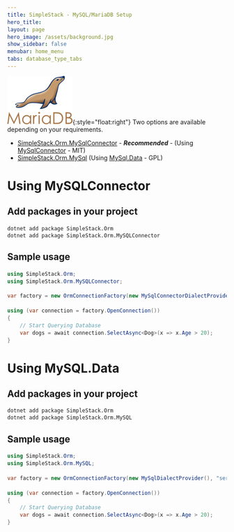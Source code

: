 ```yaml
---
title: SimpleStack - MySQL/MariaDB Setup
hero_title:
layout: page
hero_image: /assets/background.jpg
show_sidebar: false
menubar: home_menu
tabs: database_type_tabs
---
```

![mariadb](/assets/mariadb.png){:style="float:right"}
Two options are available depending on your requirements.

- [SimpleStack.Orm.MySqlConnector](https://www.nuget.org/packages/SimpleStack.Orm.MySQLConnector) - ***Recommended*** - (Using [MySqlConnector](https://mysqlconnector.net/) - MIT)
- [SimpleStack.Orm.MySql](https://www.nuget.org/packages/SimpleStack.Orm.MySQL) (Using [MySql.Data](https://www.nuget.org/packages/MySql.Data/) - GPL)

# Using MySQLConnector

## Add packages in your project
```nuget
dotnet add package SimpleStack.Orm
dotnet add package SimpleStack.Orm.MySQLConnector
```

## Sample usage

```csharp
using SimpleStack.Orm;
using SimpleStack.Orm.MySQLConnector;

var factory = new OrmConnectionFactory(new MySqlConnectorDialectProvider(), "CONNECTION_STRING");

using (var connection = factory.OpenConnection())
{
    // Start Querying Database
    var dogs = await connection.SelectAsync<Dog>(x => x.Age > 20);
}
```

# Using MySQL.Data

## Add packages in your project
```nuget
dotnet add package SimpleStack.Orm
dotnet add package SimpleStack.Orm.MySQL
```

## Sample usage

```csharp
using SimpleStack.Orm;
using SimpleStack.Orm.MySQL;

var factory = new OrmConnectionFactory(new MySqlDialectProvider(), "server=...");

using (var connection = factory.OpenConnection())
{
    // Start Querying Database
    var dogs = await connection.SelectAsync<Dog>(x => x.Age > 20);
}
```